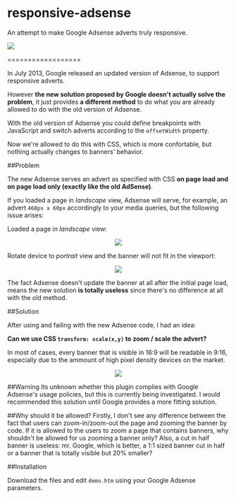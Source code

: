 responsive-adsense
==================

An attempt to make Google Adsense adverts truly responsive.

<img src="http://i.imgur.com/kj1k3fK.gif">

==================

In July 2013, Google released an updated version of Adsense, to support responsive adverts.

However **the new solution proposed by Google doesn't actually solve the problem**,
it just provides **a different method** to do what you are already allowed to do
with the old version of Adsense.

With the old version of Adsense you could define breakpoints with JavaScript and switch adverts
according to the <code>offsetWidth</code> property.

Now we're allowed to do this with CSS, which is more confortable, but nothing actually changes to banners' behavior.

##Problem

The new Adsense serves an advert as specified with CSS
**on page load and on page load only (exactly like the old AdSense)**.

If you loaded a page in *landscape* view, Adsense will serve, for example,
an advert `468px x 60px` accordingly to your media queries, but the following issue arises:</p>

Loaded a page in *landscape* view:
<p align="center"><img src="http://i.imgur.com/LzuEYZM.png"></p>

Rotate device to *portrait* view and the banner will not fit in the viewport:
<p align="center"><img src="http://i.imgur.com/Ip8tkev.png"></p>

The fact Adsense doesn't update the banner at all after the initial page load,
means the new solution **is totally useless** since there's no difference at all with the old method.

##Solution

After using and failing with the new Adsense code, I had an idea:

**Can we use CSS `transform: scale(x,y)` to zoom / scale the advert?**

In most of cases, every banner that is visible in 16:9 will be readable in 9:16, especially due to the ammount of
high pixel density devices on the market.

<p align="center"><img src="http://i.imgur.com/8dKEaQY.png"></p>

##Warning
Its unknown whether this plugin complies with Google Adsense's usage policies, but this is currently being investigated. I would recommended this solution until
Google provides a more fitting solution.

##Why should it be allowed?
Firstly, I don't see any difference between the fact that users can zoom-in/zoom-out the page
and zooming the banner by code. If it is allowed to the users to zoom a page that contains banners,
why shouldn't be allowed for us zooming a banner only?
Also, a cut in half banner is useless: mr. Google, which is better, a 1:1 sized banner
cut in half or a banner that is totally visible but 20% smaller?

##Installation
<p>Download the files and edit <code>demo.htm</code> using your Google Adsense parameters.</p>
